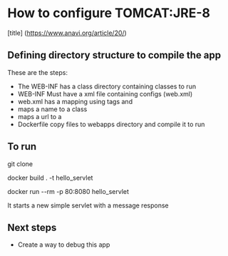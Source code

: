 # How to configure TOMCAT:JRE-8
[title] (https://www.anavi.org/article/20/)
## Defining directory structure to compile the app
These are the steps:

- The WEB-INF has a class directory containing classes to run
- WEB-INF Must have a xml file containing configs (web.xml)
- web.xml has a mapping using tags <servlet> and <servlet-name>
- <servlet> maps a name to a class
- <servlet-name> maps a url to a <servlet>
- Dockerfile copy files to webapps directory and compile it to run

## To run
<p>git clone <this-repo>
<p>docker build . -t hello_servlet
<p>docker run --rm -p 80:8080 hello_servlet
<p>It starts a new simple servlet with a message response
   
## Next steps
- Create a way to debug this app
